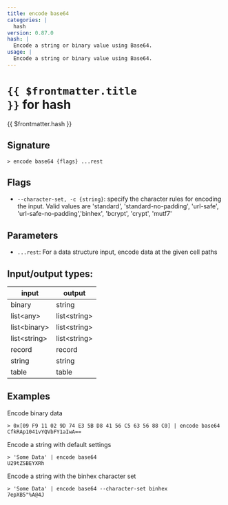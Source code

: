 ```yaml
---
title: encode base64
categories: |
  hash
version: 0.87.0
hash: |
  Encode a string or binary value using Base64.
usage: |
  Encode a string or binary value using Base64.
---
```

<!-- This file is automatically generated. Please edit the command in https://github.com/nushell/nushell instead. -->

# <code>{{ $frontmatter.title }}</code> for hash

<div class='command-title'>{{ $frontmatter.hash }}</div>

## Signature

```> encode base64 {flags} ...rest```

## Flags

 -  `--character-set, -c {string}`: specify the character rules for encoding the input.
	Valid values are 'standard', 'standard-no-padding', 'url-safe', 'url-safe-no-padding','binhex', 'bcrypt', 'crypt', 'mutf7'

## Parameters

 -  `...rest`: For a data structure input, encode data at the given cell paths


## Input/output types:

| input        | output       |
| ------------ | ------------ |
| binary       | string       |
| list\<any\>    | list\<string\> |
| list\<binary\> | list\<string\> |
| list\<string\> | list\<string\> |
| record       | record       |
| string       | string       |
| table        | table        |
## Examples

Encode binary data
```nu
> 0x[09 F9 11 02 9D 74 E3 5B D8 41 56 C5 63 56 88 C0] | encode base64
CfkRAp1041vYQVbFY1aIwA==
```

Encode a string with default settings
```nu
> 'Some Data' | encode base64
U29tZSBEYXRh
```

Encode a string with the binhex character set
```nu
> 'Some Data' | encode base64 --character-set binhex
7epXB5"%A@4J
```

